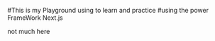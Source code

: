#This is my Playground using to learn and practice 
#using the power FrameWork Next.js

not much here